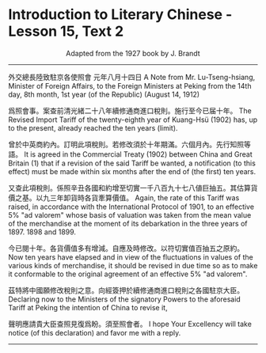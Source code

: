 # Introduction to Literary Chinese - Lesson 15, Text 2

<center>Adapted from the 1927 book by J. Brandt</center>

---

外交總長陸致駐京各使照會 元年八月十四日
A Note from Mr. Lu-Tseng-hsiang, Minister of Foreign Affairs, to the Foreign Ministers at Peking from the 14th day, 8th month, 1st year (of the Republic) (August 14, 1912)

爲照會事。案查前清光緒二十八年續修通商進口稅則。施行至今已届十年。
The Revised Import Tariff of the twenty-eighth year of Kuang-Hsü (1902) has, up to the present, already reached the ten years (limit).

曾於中英商約內。訂明此項稅則。若修改須於十年期滿。六個月內。先行知照等語。
It is agreed in the Commercial Treaty (1902) between China and Great Britain (1) that if a revision of the said Tariff be wanted, a notification (to this effect) must be made within six months after the end of (the first) ten years.

又查此項稅則。係照辛丑各國和約增至切實一千八百九十七八値巨抽五。其估算貨價之基。以九三年卸貨時各貨牽算價值。
Again, the rate of this Tariff was raised, in accordance with the International Protocol of 1901, to an effective 5% "ad valorem" whose basis of valuation was taken from the mean value of the merchandise at the moment of its debarkation in the three years of 1897. 1898 and 1899.

今已閱十年。各貨價值多有增減。自應及時修改。以符切實值百抽五之原約。
Now ten years have elapsed and in view of the fluctuations in values of the various kinds of merchandise, it should be revised in due time so as to make it conformable to the original agreement of an effective 5% "ad valorem".

茲特將中國願修改稅則之意。向經簽押於續修通商進口稅則之各國駐京大臣。
Declaring now to the Ministers of the signatory Powers to the aforesaid Tariff at Peking the intention of China to revise it,

聲明應請貴大臣查照見復爲盼。須至照會者。
I hope Your Excellency will take notice (of this declaration) and favor me with a reply.

---
